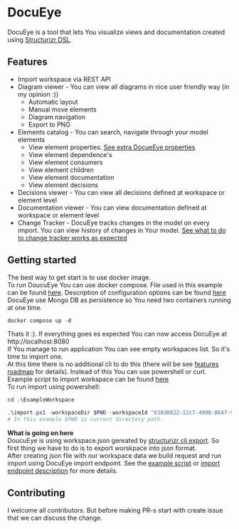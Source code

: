 # DocuEye
DocuEye is a tool that lets You visualize views and documentation created using [Structurizr DSL](https://structurizr.com/). 

## Features
- Import workspace via REST API
- Diagram viewer - You can view all diagrams in nice user friendly way (in my opinion :))
    - Automatic layout
    - Manual move elements
    - Diagram navigation
    - Export to PNG
- Elements catalog - You can search, navigate through your model elements 
    - View element properties. [See extra DocueEye properties](Documentation/docs/0004-element-extra-properties.md)
    - View element dependence's
    - View element consumers
    - View element children
    - View element documentation
    - View element decisions
- Decisions viewer - You can view all decisions defined at workspace or element level
- Documentation viewer - You can view documentation defined at workspace or element level
- Change Tracker - DocuEye tracks changes in the model on every import. You can view history of changes in Your model. [See what to do to change tracker works as expected](Documentation/docs/0002-change-tracker.md)

## Getting started

The best way to get start is to use docker image.  
To run DoucuEye You can use docker compose. File used in this example can be found [here](docker-compose.yml). Description of configuration options can be found [here](Documentation/docs/0005-configuration.md)  
DocuEye use Mongo DB as persistence so You need two containers running at one time.  

```Powershell
docker compose up -d
```
Thats it :). If everything goes es expected You can now access DocuEye at http://localhost:8080  
If You manage to run application You can see empty workspaces list. So it's time to import one.  
At this time there is no additional cli to do this (there will be see [features roadmap](Documentation/docs/0003-features-roadmap.md) for details). Instead of this You can use powershell or curl. Example script to import workspace can be found [here](ExampleWorkspace/import.ps1)  
To run import using powershell:  
```Powershell
cd .\ExampleWorkspace

.\import.ps1 -workspaceDir $PWD -workspaceId "638d0822-12c7-4998-8647-9c7af7ad2989" -adminToken "docueyedmintoken" -docueyeAddress "http://localhost:8080"
# In this example $PWD is current directory path. 
```  
**What is going on here**  
DoucuEye is using workspace.json gereated by [structurizr cli export](https://docs.structurizr.com/cli/export).  So first thing we have to do is to export worskpace into json format.  
After creating json file with our workspace data we build request and run import using DocuEye import endpoint. See the [example script](ExampleWorkspace/import.ps1) or [import endpoint description](Documentation/docs/0001-import-endpoint.md) for more details.

## Contributing
I welcome all contributors. But before making PR-s start with create issue that we can discuss the change.





